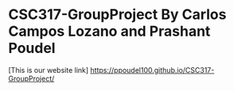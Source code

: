 # CSC317-GroupProject By Carlos Campos Lozano and Prashant Poudel
[This is our website link] https://ppoudel100.github.io/CSC317-GroupProject/
